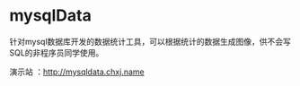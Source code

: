 mysqlData
=========

针对mysql数据库开发的数据统计工具，可以根据统计的数据生成图像，供不会写SQL的非程序员同学使用。

演示站 ：http://mysqldata.chxj.name
